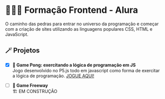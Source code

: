 # 👩🏻‍💻 Formação Frontend - Alura

O caminho das pedras para entrar no universo da programação e começar com a criação de sites utilizando as linguagens populares CSS, HTML e JavaScript.

## 🪄 Projetos

- [x] __🏓 Game Pong: exercitando a lógica de programação em JS__ <br/>
 Jogo desenvolvido no P5.js todo em javascript como forma de exercitar a lógica de programação.
 [JOGUE AQUI!](https://editor.p5js.org/selenitye/full/8rldQZcCz)
- [ ] __🚗 Game Freeway__ <br/>
🏗️ EM CONSTRUÇÂO

